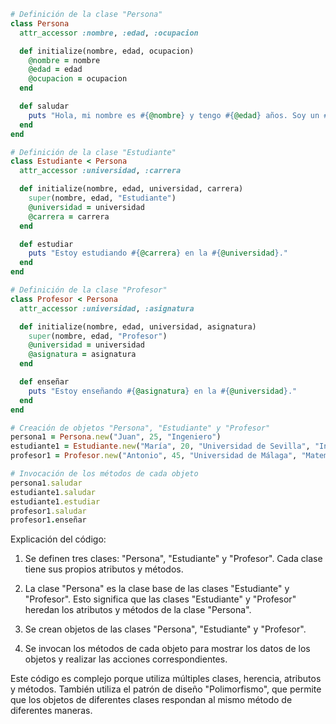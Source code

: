```ruby
# Definición de la clase "Persona"
class Persona
  attr_accessor :nombre, :edad, :ocupacion

  def initialize(nombre, edad, ocupacion)
    @nombre = nombre
    @edad = edad
    @ocupacion = ocupacion
  end

  def saludar
    puts "Hola, mi nombre es #{@nombre} y tengo #{@edad} años. Soy un #{@ocupacion}."
  end
end

# Definición de la clase "Estudiante"
class Estudiante < Persona
  attr_accessor :universidad, :carrera

  def initialize(nombre, edad, universidad, carrera)
    super(nombre, edad, "Estudiante")
    @universidad = universidad
    @carrera = carrera
  end

  def estudiar
    puts "Estoy estudiando #{@carrera} en la #{@universidad}."
  end
end

# Definición de la clase "Profesor"
class Profesor < Persona
  attr_accessor :universidad, :asignatura

  def initialize(nombre, edad, universidad, asignatura)
    super(nombre, edad, "Profesor")
    @universidad = universidad
    @asignatura = asignatura
  end

  def enseñar
    puts "Estoy enseñando #{@asignatura} en la #{@universidad}."
  end
end

# Creación de objetos "Persona", "Estudiante" y "Profesor"
persona1 = Persona.new("Juan", 25, "Ingeniero")
estudiante1 = Estudiante.new("María", 20, "Universidad de Sevilla", "Ingeniería Informática")
profesor1 = Profesor.new("Antonio", 45, "Universidad de Málaga", "Matemáticas")

# Invocación de los métodos de cada objeto
persona1.saludar
estudiante1.saludar
estudiante1.estudiar
profesor1.saludar
profesor1.enseñar
```

Explicación del código:

1. Se definen tres clases: "Persona", "Estudiante" y "Profesor". Cada clase tiene sus propios atributos y métodos.

2. La clase "Persona" es la clase base de las clases "Estudiante" y "Profesor". Esto significa que las clases "Estudiante" y "Profesor" heredan los atributos y métodos de la clase "Persona".

3. Se crean objetos de las clases "Persona", "Estudiante" y "Profesor".

4. Se invocan los métodos de cada objeto para mostrar los datos de los objetos y realizar las acciones correspondientes.

Este código es complejo porque utiliza múltiples clases, herencia, atributos y métodos. También utiliza el patrón de diseño "Polimorfismo", que permite que los objetos de diferentes clases respondan al mismo método de diferentes maneras.